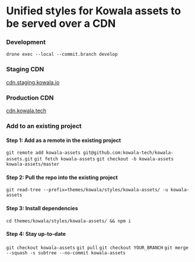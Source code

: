 # Unified styles for Kowala assets to be served over a CDN

### Development
`drone exec --local --commit.branch develop`

### Staging CDN

[cdn.staging.kowala.io]()

### Production CDN

[cdn.kowala.tech]()

### Add to an existing project

#### Step 1: Add as a remote in the existing project
`git remote add kowala-assets git@github.com:kowala-tech/kowala-assets.git`
`git fetch kowala-assets`
`git checkout -b kowala-assets kowala-assets/master`

#### Step 2: Pull the repo into the existing project
`git read-tree --prefix=themes/kowala/styles/kowala-assets/ -u kowala-assets`

#### Step 3: Install dependencies
`cd themes/kowala/styles/kowala-assets/ && npm i`

#### Step 4: Stay up-to-date
`git checkout kowala-assets`
`git pull`
`git checkout YOUR_BRANCH`
`git merge --squash -s subtree --no-commit kowala-assets`
